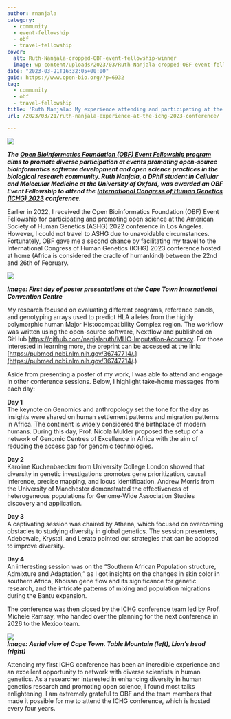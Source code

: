 ```yaml
---
author: rnanjala
category:
  - community
  - event-fellowship
  - obf
  - travel-fellowship
cover:
  alt: Ruth-Nanjala-cropped-OBF-event-fellowship-winner
  image: wp-content/uploads/2023/03/Ruth-Nanjala-cropped-OBF-event-fellowship-winner.jpg
date: "2023-03-21T16:32:05+00:00"
guid: https://www.open-bio.org/?p=6932
tag:
  - community
  - obf
  - travel-fellowship
title: 'Ruth Nanjala: My experience attending and participating at the ICHG 2023 conference hosted in the Mother City'
url: /2023/03/21/ruth-nanjala-experience-at-the-ichg-2023-conference/

---
```

![](https://lh6.googleusercontent.com/81b1Vw9GP-Bimj8BknvbmoKN1ABWtA9jiidU__Lk5Znu9M4SCq1HYm24l5duwWa2B9QF1unBf5FrqViiy1uY9nGHDZwPof5bWPw3mSh0TITA0bU1JIz-mgQ7HNII7egFPLj0OJGmRE83)

**_The_** [**_Open Bioinformatics Foundation (OBF) Event Fellowship program_**](/travel-awards) **_aims to promote diverse participation at events promoting open-source bioinformatics software development and open science practices in the biological research community. Ruth Nanjala, a DPhil student in Cellular and Molecular Medicine at the University of Oxford, was awarded an OBF Event Fellowship to attend the_** [**_International Congress of Human Genetics (ICHG) 2023_**](https://www.ichg2023.com) **_conference._**


Earlier in 2022, I received the Open Bioinformatics Foundation (OBF) Event Fellowship for participating and promoting open science at the American Society of Human Genetics (ASHG) 2022 conference in Los Angeles. However, I could not travel to ASHG due to unavoidable circumstances. Fortunately, OBF gave me a second chance by facilitating my travel to the International Congress of Human Genetics (ICHG) 2023 conference hosted at home (Africa is considered the cradle of humankind) between the 22nd and 26th of February.   

![](https://lh5.googleusercontent.com/t0YzIrVivPm7UuWqaYPNOuCeRgyLTFpVncqziSrg8JD009-vxDXkKqsPBm4BOZQYtHgS6s82Ap9i3H2WqUWKjc7cUFasO7SjkdTgmc1u1Rn3x1GDaIOGHZkYCwUW4WlmDYsNPCNW2ZrEEYO569ZKwA)

**_Image: First day of poster presentations at the Cape Town International Convention Centre_**


My research focused on evaluating different programs, reference panels, and genotyping arrays used to predict HLA alleles from the highly polymorphic human Major Histocompatibility Complex region. The workflow was written using the open-source software, Nextflow and published on GitHub https://github.com/nanjalaruth/MHC-Imputation-Accuracy. For those interested in learning more, the preprint can be accessed at the link: [https://pubmed.ncbi.nlm.nih.gov/36747714/.](https://pubmed.ncbi.nlm.nih.gov/36747714/.)

Aside from presenting a poster of my work, I was able to attend and engage in other conference sessions. Below, I highlight take-home messages from each day:  

**Day 1**  
The keynote on Genomics and anthropology set the tone for the day as insights were shared on human settlement patterns and migration patterns in Africa. The continent is widely considered the birthplace of modern humans. During this day, Prof. Nicola Mulder proposed the setup of a network of Genomic Centres of Excellence in Africa with the aim of reducing the access gap for genomic technologies.

**Day 2**  
Karoline Kuchenbaecker from University College London showed that diversity in genetic investigations promotes gene prioritization, causal inference, precise mapping, and locus identification. Andrew Morris from the University of Manchester demonstrated the effectiveness of heterogeneous populations for Genome-Wide Association Studies discovery and application.

**Day 3**  
A captivating session was chaired by Athena, which focused on overcoming obstacles to studying diversity in global genetics. The session presenters, Adebowale, Krystal, and Lerato pointed out strategies that can be adopted to improve diversity.

**Day 4**  
An interesting session was on the “Southern African Population structure, Admixture and Adaptation,” as I got insights on the changes in skin color in southern Africa, Khoisan gene flow and its significance for genetic research, and the intricate patterns of mixing and population migrations during the Bantu expansion.

The conference was then closed by the ICHG conference team led by Prof. Michele Ramsay, who handed over the planning for the next conference in 2026 to the Mexico team.

![](https://lh4.googleusercontent.com/IND_tgHCmknXDXUwmVK-IxpHuGndNgWBA6asSZlt-uwMV2_LmXQDzwPIVkizK9tpanA3c_Px5ZL46se929xKEXqMWxS1hxzYH5LdYCkWhP-g_VCA4aEu63koTF3FeJAn1V_VUFHPkaffUG38FWuTuA)  
**_Image: Aerial view of Cape Town. Table Mountain (left), Lion’s head (right)_**


Attending my first ICHG conference has been an incredible experience and an excellent opportunity to network with diverse scientists in human genetics. As a researcher interested in enhancing diversity in human genetics research and promoting open science, I found most talks enlightening. I am extremely grateful to OBF and the team members that made it possible for me to attend the ICHG conference, which is hosted every four years.
